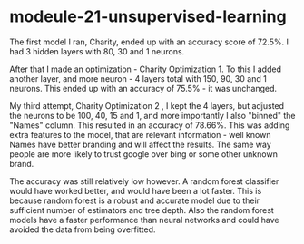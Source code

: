 # modeule-21-unsupervised-learning

The first model I ran, Charity, ended up with an accuracy score of 72.5%. I had 3 hidden layers with 80, 30 and 1 neurons.

After that I made an optimization - Charity Optimization 1. To this I added another layer, and more neuron - 4 layers total with 150, 90, 30 and 1 neurons. This ended up with an accuracy of 75.5% - it was unchanged.

My third attempt, Charity Optimization 2 , I kept the 4 layers, but adjusted the neurons to be 100, 40, 15 and 1, and more importantly I also "binned" the "Names" column. This resulted in an accuracy of 78.66%. This was adding extra features to the model, that are relevant information - well known Names have better branding and will affect the results. The same way people are more likely to trust google over bing or some other unknown brand.

The accuracy was still relatively low however. A random forest classifier would have worked better, and would have been a lot faster. This is because random forest is a robust and accurate model due to their sufficient number of estimators and tree depth. Also the random forest models have a faster performance than neural networks and could have avoided the data from being overfitted.
